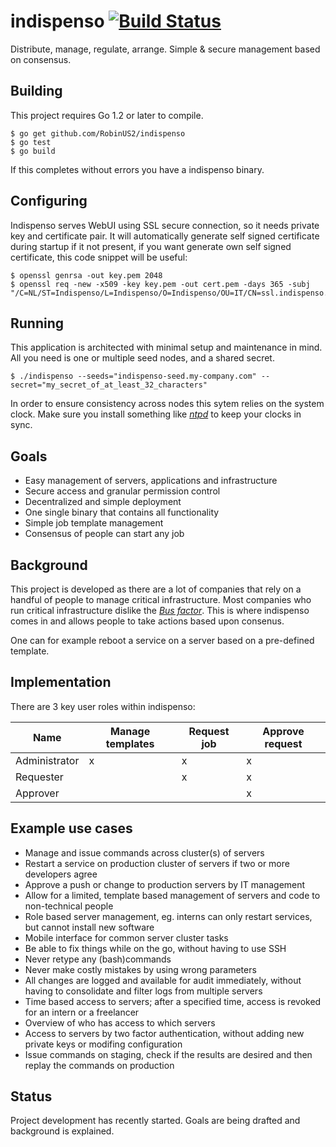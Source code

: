 indispenso [![Build Status](https://travis-ci.org/RobinUS2/indispenso.svg?branch=master)](https://travis-ci.org/RobinUS2/indispenso)
========

Distribute, manage, regulate, arrange. Simple &amp; secure management based on consensus.

## Building
This project requires Go 1.2 or later to compile. 

	$ go get github.com/RobinUS2/indispenso
	$ go test
	$ go build

If this completes without errors you have a indispenso binary.

## Configuring

Indispenso serves WebUI using SSL secure connection, so it needs private key and certificate pair. 
It will automatically generate self signed certificate during startup if it not present, 
if you want generate own self signed certificate, this code snippet will be useful:

```
$ openssl genrsa -out key.pem 2048
$ openssl req -new -x509 -key key.pem -out cert.pem -days 365 -subj "/C=NL/ST=Indispenso/L=Indispenso/O=Indispenso/OU=IT/CN=ssl.indispenso.org"
```

## Running
This application is architected with minimal setup and maintenance in mind. All you need is one or multiple seed nodes, and a shared secret.

	$ ./indispenso --seeds="indispenso-seed.my-company.com" --secret="my_secret_of_at_least_32_characters"

In order to ensure consistency across nodes this sytem relies on the system clock. Make sure you install something like [_ntpd_](http://en.wikipedia.org/wiki/Ntpd) to keep your clocks in sync.

## Goals
- Easy management of servers, applications and infrastructure
- Secure access and granular permission control
- Decentralized and simple deployment
- One single binary that contains all functionality
- Simple job template management
- Consensus of people can start any job

## Background
This project is developed as there are a lot of companies that rely on a handful of people to manage critical infrastructure.
Most companies who run critical infrastructure dislike the [_Bus factor_](http://en.wikipedia.org/wiki/Bus_factor).
This is where indispenso comes in and allows people to take actions based upon consenus. 

One can for example reboot a service on a server based on a pre-defined template.

## Implementation
There are 3 key user roles within indispenso:

| Name | Manage templates | Request job | Approve request |
|------|------------------|-------------|-----------------|
| Administrator | x | x | x |
| Requester |  | x | x |
| Approver |  |  | x |

## Example use cases
- Manage and issue commands across cluster(s) of servers
- Restart a service on production cluster of servers if two or more developers agree
- Approve a push or change to production servers by IT management
- Allow for a limited, template based management of servers and code to non-technical people
- Role based server management, eg. interns can only restart services, but cannot install new software
- Mobile interface for common server cluster tasks
- Be able to fix things while on the go, without having to use SSH
- Never retype any (bash)commands
- Never make costly mistakes by using wrong parameters
- All changes are logged and available for audit immediately, without having to consolidate and filter logs from multiple servers
- Time based access to servers; after a specified time, access is revoked for an intern or a freelancer
- Overview of who has access to which servers
- Access to servers by two factor authentication, without adding new private keys or modifing configuration
- Issue commands on staging, check if the results are desired and then replay the commands on production

## Status
Project development has recently started. Goals are being drafted and background is explained.
